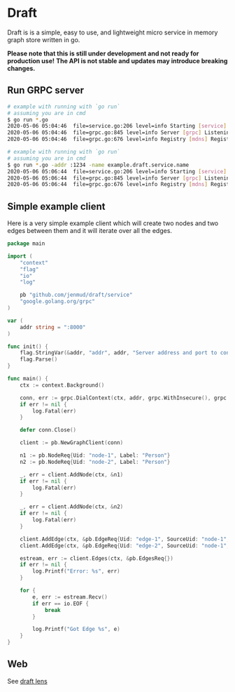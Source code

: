 # Draft

Draft is is a simple, easy to use, and lightweight micro service in memory graph store written in go.

**Please note that this is still under development and not ready for production use!**
**The API is not stable and updates may introduce breaking changes.**

## Run GRPC server

```bash
# example with running with `go run`
# assuming you are in cmd
$ go run *.go
2020-05-06 05:04:46  file=service.go:206 level=info Starting [service] draft.srv
2020-05-06 05:04:46  file=grpc.go:845 level=info Server [grpc] Listening on [::]:40921
2020-05-06 05:04:46  file=grpc.go:676 level=info Registry [mdns] Registering node: draft.srv-df0497ec-83c6-46f9-83ed-183d0e1801da
```


```bash
# example with running with `go run`
# assuming you are in cmd
$ go run *.go -addr :1234 -name example.draft.service.name
2020-05-06 05:06:44  file=service.go:206 level=info Starting [service] example.draft.service.name
2020-05-06 05:06:44  file=grpc.go:845 level=info Server [grpc] Listening on [::]:1234
2020-05-06 05:06:44  file=grpc.go:676 level=info Registry [mdns] Registering node: example.draft.service.name-14b61530-fcd8-4e43-860b-b0f842298094
```

## Simple example client

Here is a very simple example client which will create two nodes and two edges between them
and it will iterate over all the edges.

```go
package main

import (
	"context"
	"flag"
	"io"
	"log"

	pb "github.com/jenmud/draft/service"
	"google.golang.org/grpc"
)

var (
	addr string = ":8000"
)

func init() {
	flag.StringVar(&addr, "addr", addr, "Server address and port to connect to.")
	flag.Parse()
}

func main() {
	ctx := context.Background()

	conn, err := grpc.DialContext(ctx, addr, grpc.WithInsecure(), grpc.WithBlock())
	if err != nil {
		log.Fatal(err)
	}

	defer conn.Close()

	client := pb.NewGraphClient(conn)

	n1 := pb.NodeReq{Uid: "node-1", Label: "Person"}
	n2 := pb.NodeReq{Uid: "node-2", Label: "Person"}

	_, err = client.AddNode(ctx, &n1)
	if err != nil {
		log.Fatal(err)
	}

	_, err = client.AddNode(ctx, &n2)
	if err != nil {
		log.Fatal(err)
	}

	client.AddEdge(ctx, &pb.EdgeReq{Uid: "edge-1", SourceUid: "node-1", Label: "knows", TargetUid: "node-1"})
	client.AddEdge(ctx, &pb.EdgeReq{Uid: "edge-2", SourceUid: "node-1", Label: "likes", TargetUid: "node-2"})

	estream, err := client.Edges(ctx, &pb.EdgesReq{})
	if err != nil {
		log.Printf("Error: %s", err)
	}

	for {
		e, err := estream.Recv()
		if err == io.EOF {
			break
		}

		log.Printf("Got Edge %s", e)
	}
}
```

## Web

See [draft lens](https://github.com/jenmud/draft-lens)